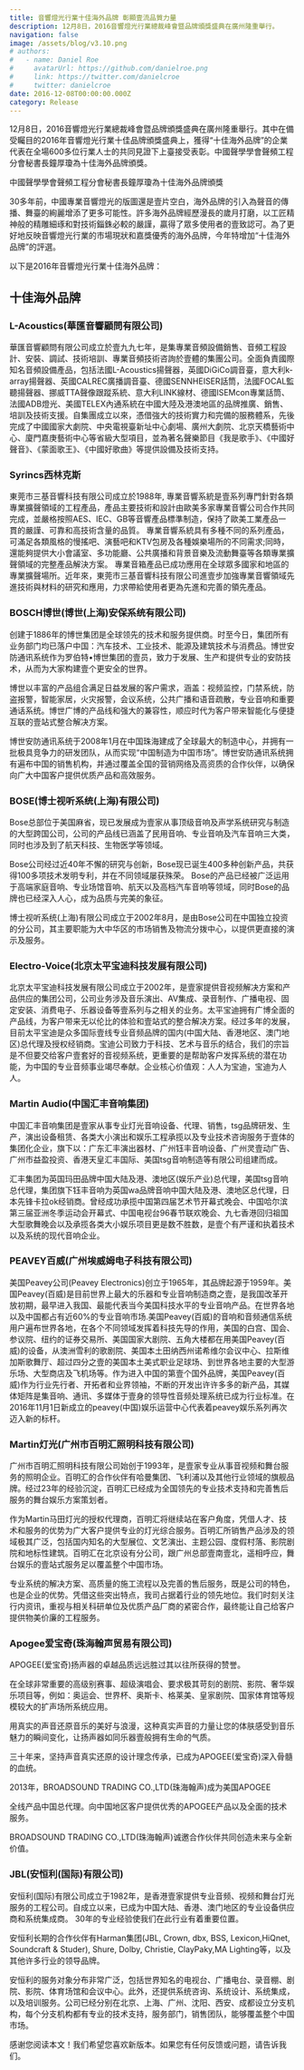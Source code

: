 ```yaml
---
title: 音響燈光行業十佳海外品牌 彰顯壹流品質力量
description: 12月8日，2016音響燈光行業總裁峰會暨品牌頒獎盛典在廣州隆重舉行。
navigation: false
image: /assets/blog/v3.10.png
# authors:
#   - name: Daniel Roe
#     avatarUrl: https://github.com/danielroe.png
#     link: https://twitter.com/danielcroe
#     twitter: danielcroe
date: 2016-12-08T00:00:00.000Z
category: Release
---
```


12月8日，2016音響燈光行業總裁峰會暨品牌頒獎盛典在廣州隆重舉行。其中在備受矚目的2016年音響燈光行業十佳品牌頒獎盛典上，獲得“十佳海外品牌”的企業代表在全場600多位行業人士的共同見證下上臺接受表彰。中國聲學學會聲頻工程分會秘書長鐘厚瓊為十佳海外品牌頒獎。

中國聲學學會聲頻工程分會秘書長鐘厚瓊為十佳海外品牌頒獎

30多年前，中國專業音響燈光的版圖還是壹片空白，海外品牌的引入為聲音的傳播、舞臺的絢麗增添了更多可能性。許多海外品牌經歷漫長的歲月打磨，以工匠精神般的精雕細琢和對技術錙銖必較的嚴謹，贏得了眾多使用者的壹致認可。為了更好地反映音響燈光行業的市場現狀和嘉獎優秀的海外品牌，今年特增加“十佳海外品牌”的評選。

以下是2016年音響燈光行業十佳海外品牌：

## 十佳海外品牌

### L-Acoustics(華匯音響顧問有限公司)

華匯音響顧問有限公司成立於壹九九七年，是集專業音頻設備銷售、音頻工程設計、安裝、調試、技術培訓、專業音頻技術咨詢於壹體的集團公司。全面負責國際知名音頻設備產品，包括法國L-Acoustics揚聲器，英國DiGiCo調音臺，意大利k-array揚聲器、英國CALREC廣播調音臺、德國SENNHEISER話筒，法國FOCAL監聽揚聲器、挪威TTA聲像跟蹤系統、意大利LINK線材、德國ISEMcon專業話筒、法國ADB燈光、美國TELEX內通系統在中國大陸及港澳地區的品牌推廣、銷售、培訓及技術支援。自集團成立以來，憑借強大的技術實力和完備的服務體系，先後完成了中國國家大劇院、中央電視臺新址中心劇場、廣州大劇院、北京天橋藝術中心、廈門嘉庚藝術中心等省級大型項目，並為著名聲樂節目《我是歌手》、《中國好聲音》、《蒙面歌王》、《中國好歌曲》等提供設備及技術支持。

### Syrincs西林克斯

東莞市三基音響科技有限公司成立於1988年, 專業音響系統是壹系列專門針對各類專業擴聲領域的工程產品，產品主要技術和設計由歐美多家專業音響公司合作共同完成，並嚴格按照AES、IEC、GB等音響產品標準制造，保持了歐美工業產品一 貫的嚴謹、可靠和高技術含量的品質。 專業音響系統具有多種不同的系列產品，可滿足各類風格的慢搖吧、演藝吧和KTV包房及各種娛樂場所的不同需求;同時，還能夠提供大小會議室、多功能廳、公共廣播和背景音樂及流動舞臺等各類專業擴聲領域的完整產品解決方案。 專業音箱產品已成功應用在全球眾多國家和地區的專業擴聲場所。近年來，東莞市三基音響科技有限公司進壹步加強專業音響領域先進技術與材料的研究和應用，力求帶給使用者更為先進和完善的領先產品。

### BOSCH博世(博世(上海)安保系统有限公司)

创建于1886年的博世集团是全球领先的技术和服务提供商。时至今日，集团所有业务部门均已落户中国：汽车技术、工业技术、能源及建筑技术与消费品。博世安防通讯系统作为罗伯特•博世集团的壹员，致力于发展、生产和提供专业的安防技术，从而为大家构建壹个更安全的世界。

博世以丰富的产品组合满足日益发展的客户需求，涵盖：视频监控，门禁系统，防盗报警，智能家居，火灾报警，会议系统，公共广播和语音疏散，专业音响和重要通话系统。博世广博的产品线和强大的兼容性，顺应时代为客户带来智能化与便捷互联的壹站式整合解决方案。

博世安防通讯系统于2008年1月在中国珠海建成了全球最大的制造中心，并拥有一批极具竞争力的研发团队，从而实现“中国制造为中国市场”。博世安防通讯系统拥有遍布中国的销售机构，并通过覆盖全国的营销网络及高资质的合作伙伴，以确保向广大中国客户提供优质产品和高效服务。

### BOSE(博士视听系统(上海)有限公司)

Bose总部位于美国麻省，现已发展成为壹家从事顶级音响及声学系统研究与制造的大型跨国公司，公司的产品线已涵盖了民用音响、专业音响及汽车音响三大类，同时也涉及到了航天科技、生物医学等领域。

Bose公司经过近40年不懈的研究与创新，Bose现已诞生400多种创新产品，共获得100多项技术发明专利，并在不同领域屡获殊荣。 Bose的产品已经被广泛运用于高端家庭音响、专业场馆音响、航天以及高档汽车音响等领域，同时Bose的品牌也已经深入人心，成为品质与完美的象征。

博士视听系统(上海)有限公司成立于2002年8月，是由Bose公司在中国独立投资的分公司，其主要职能为大中华区的市场销售及物流分拨中心，以提供更直接的演示及服务。

### Electro-Voice(北京太平宝迪科技发展有限公司)

北京太平宝迪科技发展有限公司成立于2002年，是壹家提供音视频解决方案和产品供应的集团公司，公司业务涉及音乐演出、AV集成、录音制作、广播电视、固定安装、消费电子、乐器设备等壹系列与之相关的业务。太平宝迪拥有广博全面的产品线，为客户带来无以伦比的体验和壹站式的整合解决方案。经过多年的发展，目前太平宝迪是众多国际壹线专业音频品牌的国内(中国大陆、香港地区、澳门地区)总代理及授权经销商。宝迪公司致力于科技、艺术与音乐的结合，我们的宗旨是不但要交给客户壹套好的音视频系统，更重要的是帮助客户发挥系统的潜在功能，为中国的专业音频事业竭尽奉献。企业核心价值观：人人为宝迪，宝迪为人人。

### Martin Audio(中国汇丰音响集团)

中国汇丰音响集团是壹家从事专业灯光音响设备、代理、销售，tsg品牌研发、生产，演出设备租赁、各类大小演出和娱乐工程承揽以及专业技术咨询服务于壹体的集团化企业，旗下以：广东汇丰演出器材、广州钰丰音响设备、广州灵壹动广告、广州市益盈投资、香港天皇汇丰国际、美国tsg音响制造等有限公司组建而成。

汇丰集团为英国玛田品牌中国大陆及港、澳地区(娱乐产业)总代理，美国tsg音响总代理，集团旗下钰丰音响为英国wa品牌音响中国大陆及港、澳地区总代理，日本先锋卡拉ok经销商。曾经成功承揽中国第四届艺术节开幕式晚会、中国哈尔滨第三届亚洲冬季运动会开幕式、中国电视台96春节联欢晚会、九七香港回归祖国大型歌舞晚会以及承揽各类大小娱乐项目更是数不胜数，是壹个有严谨和执着技术以及系统的现代音响企业。

### PEAVEY百威(广州埃威姆电子科技有限公司)

美国Peavey公司(Peavey Electronics)创立于1965年，其品牌起源于1959年。美国Peavey(百威)是目前世界上最大的乐器和专业音响制造商之壹，是我国改革开放初期，最早进入我国、最能代表当今美国科技水平的专业音响产品。在世界各地以及中国都占有近60%的专业音响市场.美国Peavey(百威)的音响和音频通信系统用户遍布世界各地，在各个不同领域发挥着科技先导的作用，美国的白宫、国会、参议院、纽约的证券交易所、美国国家大剧院、五角大楼都在用美国Peavey(百威)的设备，从澳洲雪利的歌剧院、美国本土田纳西州诺希维尔会议中心、拉斯维加斯歌舞厅、超过四分之壹的美国本土美式职业足球场、到世界各地主要的大型游乐场、大型商店及飞机场等。作为进入中国的第壹个国外品牌，美国Peavey(百威)作为行业先行者、开拓者和业界领袖，不断的开发出许许多多的新产品，其媒体矩阵是集音响、通讯、多媒体于壹身的领导性音频处理系统已成为行业标准。在2016年11月1日新成立的peavey(中国)娱乐运营中心代表着peavey娱乐系列再次迈入新的标杆。

### Martin灯光(广州市百明汇照明科技有限公司)

广州市百明汇照明科技有限公司始创于1993年，是壹家专业从事音视频和舞台服务的照明企业。百明汇的合作伙伴有哈曼集团、飞利浦以及其他行业领域的旗舰品牌。经过23年的经验沉淀，百明汇已经成为全国领先的专业技术支持和完善售后服务的舞台娱乐方案策划者。

作为Martin马田灯光的授权代理商，百明汇将继续站在客户角度，凭借人才、技术和服务的优势为广大客户提供专业的灯光综合服务。百明汇所销售产品涉及的领域极其广泛，包括国内知名的大型展位、文艺演出、主题公园、度假村落、影院剧院和地标性建筑。百明汇在北京设有分公司，跟广州总部壹南壹北，遥相呼应，舞台娱乐的壹站式服务足以覆盖整个中国市场。

专业系统的解决方案、高质量的施工流程以及完善的售后服务，既是公司的特色，也是企业的优势。凭借这些突出特点，我司占据着行业的领先地位。我们时刻关注行内资讯，重视与相关科研单位及优质产品厂商的紧密合作，最终能让自己给客户提供物美价廉的工程服务。

### Apogee爱宝奇(珠海翰声贸易有限公司)

APOGEE(爱宝奇)扬声器的卓越品质远远胜过其以往所获得的赞誉。

在全球非常重要的高级别赛事、超级演唱会、要求极其苛刻的剧院、影院、奢华娱乐项目等，例如：奥运会、世界杯、奥斯卡、格莱美、皇家剧院、国家体育馆等规模较大的扩声场所系统应用。

用真实的声音还原音乐的美好与浪漫，这种真实声音的力量让您的体肤感受到音乐魅力的瞬间变化，让扬声器如同乐器壹般拥有生命的气质。

三十年来，坚持声音真实还原的设计理念传承，已成为APOGEE(爱宝奇)深入⻣髓的血统。

2013年，BROADSOUND TRADING CO.,LTD(珠海翰声)成为美国APOGEE

全线产品中国总代理。向中国地区客户提供优秀的APOGEE产品以及全面的技术服务。

BROADSOUND TRADING CO.,LTD(珠海翰声)诚邀合作伙伴共同创造未来与全新价值。

### JBL(安恒利(国际)有限公司)

安恒利(国际)有限公司成立于1982年，是香港壹家提供专业音频、视频和舞台灯光服务的工程公司。自成立以来，已成为中国大陆、香港、澳门地区的专业设备供应商和系统集成商。 30年的专业经验使我们在此行业有着重要位置。

安恒利长期的合作伙伴有Harman集团(JBL, Crown, dbx, BSS, Lexicon,HiQnet, Soundcraft & Studer), Shure, Dolby, Christie, ClayPaky,MA Lighting等，以及其他许多行业的领导品牌。

安恒利的服务对象分布非常广泛，包括世界知名的电视台、广播电台、录音棚、剧院、影院、体育场馆和会议中心。此外，还提供系统咨询、系统设计、系统集成，以及培训服务。公司已经分别在北京、上海、广州、沈阳、西安、成都设立分支机构，每个分支机构都有专业的技术支持，服务部门，销售团队，能够覆盖整个中国市场。

感谢您阅读本文！我们希望您喜欢新版本。如果您有任何反馈或问题，请告诉我们。